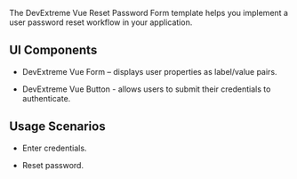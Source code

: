 The DevExtreme Vue Reset Password Form template helps you implement a user password reset workflow in your application.

## UI Components  

- DevExtreme Vue Form – displays user properties as label/value pairs.

- DevExtreme Vue Button - allows users to submit their credentials to authenticate.

## Usage Scenarios 

- Enter credentials.

- Reset password.